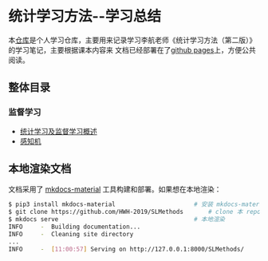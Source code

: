 # 统计学习方法--学习总结

本[仓库](https://github.com/HWH-2019/SLMethods)是个人学习仓库，主要用来记录学习李航老师《统计学习方法（第二版）》的学习笔记，主要根据课本内容来
文档已经部署在了[github pages](https://hwh-2019.github.io/SLMethods/)上，方便公共阅读。

## 整体目录
### 监督学习
- [统计学习及监督学习概述](part01)
- [感知机](part02)

## 本地渲染文档

文档采用了 [mkdocs-material](https://squidfunk.github.io/mkdocs-material/) 工具构建和部署。如果想在本地渲染：

```bash
$ pip3 install mkdocs-material                      # 安装 mkdocs-material
$ git clone https://github.com/HWH-2019/SLMethods       # clone 本 repo
$ mkdocs serve                                      # 本地渲染
INFO     -  Building documentation...
INFO     -  Cleaning site directory
...
INFO     -  [11:00:57] Serving on http://127.0.0.1:8000/SLMethods/
```
